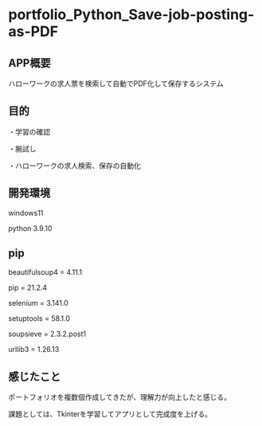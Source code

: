 # portfolio_Python_Save-job-posting-as-PDF

## APP概要

ハローワークの求人票を検索して自動でPDF化して保存するシステム



## 目的

・学習の確認

・腕試し

・ハローワークの求人検索、保存の自動化

## 開発環境

windows11

python 3.9.10

## pip

beautifulsoup4 = 4.11.1

pip            = 21.2.4

selenium       = 3.141.0

setuptools     = 58.1.0

soupsieve      = 2.3.2.post1

urllib3        = 1.26.13

## 感じたこと

ポートフォリオを複数個作成してきたが、理解力が向上したと感じる。

課題としては、Tkinterを学習してアプリとして完成度を上げる。
